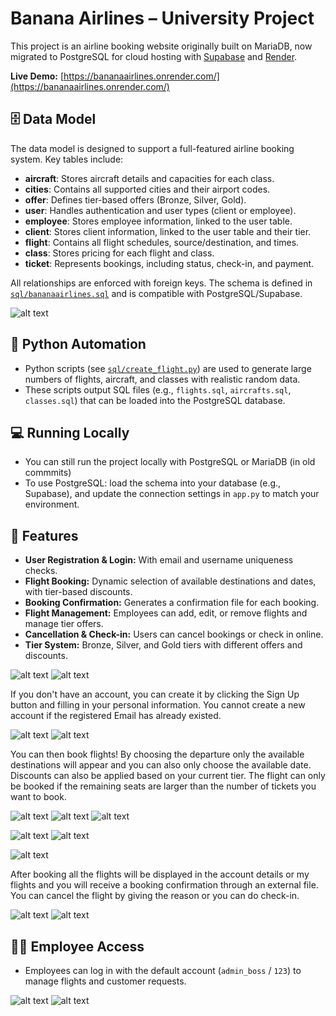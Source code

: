 # Banana Airlines – University Project

This project is an airline booking website originally built on MariaDB, now migrated to PostgreSQL for cloud hosting with [Supabase](https://supabase.com/) and [Render](https://render.com/).

**Live Demo:** [https://bananaairlines.onrender.com/](https://bananaairlines.onrender.com/) 

## 🗄️ Data Model

The data model is designed to support a full-featured airline booking system. Key tables include:

- **aircraft**: Stores aircraft details and capacities for each class.
- **cities**: Contains all supported cities and their airport codes.
- **offer**: Defines tier-based offers (Bronze, Silver, Gold).
- **user**: Handles authentication and user types (client or employee).
- **employee**: Stores employee information, linked to the user table.
- **client**: Stores client information, linked to the user table and their tier.
- **flight**: Contains all flight schedules, source/destination, and times.
- **class**: Stores pricing for each flight and class.
- **ticket**: Represents bookings, including status, check-in, and payment.

All relationships are enforced with foreign keys. The schema is defined in [`sql/bananaairlines.sql`](sql/bananaairlines.sql) and is compatible with PostgreSQL/Supabase.

![alt text](https://github.com/goviet2002/BananaAirlines/blob/main/sql/dataModel.png)



## 🐍 Python Automation

- Python scripts (see [`sql/create_flight.py`](sql/create_flight.py)) are used to generate large numbers of flights, aircraft, and classes with realistic random data.
- These scripts output SQL files (e.g., `flights.sql`, `aircrafts.sql`, `classes.sql`) that can be loaded into the PostgreSQL database.



## 💻 Running Locally
- You can still run the project locally with PostgreSQL or MariaDB (in old commmits)
- To use PostgreSQL: load the schema into your database (e.g., Supabase), and update the connection settings in `app.py` to match your environment.

## 📝 Features

- **User Registration & Login:** With email and username uniqueness checks.
- **Flight Booking:** Dynamic selection of available destinations and dates, with tier-based discounts.
- **Booking Confirmation:** Generates a confirmation file for each booking.
- **Flight Management:** Employees can add, edit, or remove flights and manage tier offers.
- **Cancellation & Check-in:** Users can cancel bookings or check in online.
- **Tier System:** Bronze, Silver, and Gold tiers with different offers and discounts.

![alt text](https://github.com/goviet2002/BananaAirlines/bananaairlines.gif)
![alt text](https://github.com/goviet2002/BananaAirlines/blob/05a2c72bef380e427b55377787d117a12c86b3d8/static/images/overview/tier.png)

If you don't have an account, you can create it by clicking the Sign Up button and filling in your personal information. You cannot create a new account if the registered Email has already existed.

![alt text](https://github.com/goviet2002/BananaAirlines/blob/37acba087a9aa2e22d92e92d46289ddfb122f938/static/images/overview/login.png)
![alt text](https://github.com/goviet2002/BananaAirlines/blob/37acba087a9aa2e22d92e92d46289ddfb122f938/static/images/overview/signup.png)

You can then book flights! By choosing the departure only the available destinations will appear and you can also only choose the available date. Discounts can also be applied based on your current tier. The flight can only be booked if the remaining seats are larger than the number of tickets you want to book.

![alt text](https://github.com/goviet2002/BananaAirlines/blob/37acba087a9aa2e22d92e92d46289ddfb122f938/static/images/overview/chooseflight.png)
![alt text](https://github.com/goviet2002/BananaAirlines/blob/37acba087a9aa2e22d92e92d46289ddfb122f938/static/images/overview/availableflight.png)
![alt text](https://github.com/goviet2002/BananaAirlines/blob/37acba087a9aa2e22d92e92d46289ddfb122f938/static/images/overview/checkdetailflight.png)

![alt text](https://github.com/goviet2002/BananaAirlines/blob/37acba087a9aa2e22d92e92d46289ddfb122f938/static/images/overview/myaccount.png)
![alt text](https://github.com/goviet2002/BananaAirlines/blob/37acba087a9aa2e22d92e92d46289ddfb122f938/static/images/overview/myflight.png)

![alt text](https://github.com/goviet2002/BananaAirlines/blob/37acba087a9aa2e22d92e92d46289ddfb122f938/static/images/overview/checkin.png)

After booking all the flights will be displayed in the account details or my flights and you will receive a booking confirmation through an external file. You can cancel the flight by giving the reason or you can do check-in.

![alt text](https://github.com/goviet2002/BananaAirlines/blob/37acba087a9aa2e22d92e92d46289ddfb122f938/static/images/overview/cf.png)
![alt text](https://github.com/goviet2002/BananaAirlines/blob/37acba087a9aa2e22d92e92d46289ddfb122f938/static/images/overview/checkedin.png)

## 👨‍💻 Employee Access

- Employees can log in with the default account (`admin_boss` / `123`) to manage flights and customer requests.

![alt text](https://github.com/goviet2002/BananaAirlines/blob/37acba087a9aa2e22d92e92d46289ddfb122f938/static/images/overview/employee1.png)
![alt text](https://github.com/goviet2002/BananaAirlines/blob/37acba087a9aa2e22d92e92d46289ddfb122f938/static/images/overview/employee2.png)
